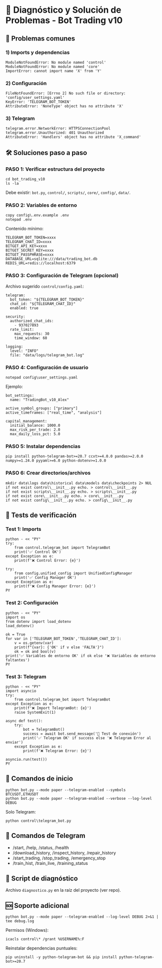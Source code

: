 # 🔧 Diagnóstico y Solución de Problemas - Bot Trading v10

## 🚨 Problemas comunes

### 1) Imports y dependencias
```
ModuleNotFoundError: No module named 'control'
ModuleNotFoundError: No module named 'core'
ImportError: cannot import name 'X' from 'Y'
```

### 2) Configuración
```
FileNotFoundError: [Errno 2] No such file or directory: 'config/user_settings.yaml'
KeyError: 'TELEGRAM_BOT_TOKEN'
AttributeError: 'NoneType' object has no attribute 'X'
```

### 3) Telegram
```
telegram.error.NetworkError: HTTPSConnectionPool
telegram.error.Unauthorized: 401 Unauthorized
AttributeError: 'Handlers' object has no attribute 'X_command'
```

## 🛠️ Soluciones paso a paso

### PASO 1: Verificar estructura del proyecto
```
cd bot_trading_v10
ls -la
```
Debe existir: `bot.py`, `control/`, `scripts/`, `core/`, `config/`, `data/`.

### PASO 2: Variables de entorno
```
copy config\.env.example .env
notepad .env
```
Contenido mínimo:
```
TELEGRAM_BOT_TOKEN=xxxx
TELEGRAM_CHAT_ID=xxxx
BITGET_API_KEY=xxxx
BITGET_SECRET_KEY=xxxx
BITGET_PASSPHRASE=xxxx
DATABASE_URL=sqlite:///data/trading_bot.db
REDIS_URL=redis://localhost:6379
```

### PASO 3: Configuración de Telegram (opcional)
Archivo sugerido `control/config.yaml`:
```
telegram:
  bot_token: "${TELEGRAM_BOT_TOKEN}"
  chat_id: "${TELEGRAM_CHAT_ID}"
  enabled: true

security:
  authorized_chat_ids:
    - 937027893
  rate_limit:
    max_requests: 30
    time_window: 60

logging:
  level: "INFO"
  file: "data/logs/telegram_bot.log"
```

### PASO 4: Configuración de usuario
```
notepad config\user_settings.yaml
```
Ejemplo:
```
bot_settings:
  name: "TradingBot_v10_Alex"

active_symbol_groups: ["primary"]
active_timeframes: ["real_time", "analysis"]

capital_management:
  initial_balance: 1000.0
  max_risk_per_trade: 2.0
  max_daily_loss_pct: 5.0
```

### PASO 5: Instalar dependencias
```
pip install python-telegram-bot>=20.7 ccxt>=4.0.0 pandas>=2.0.0 numpy>=1.24.0 pyyaml>=6.0 python-dotenv>=1.0.0
```

### PASO 6: Crear directorios/archivos
```
mkdir data\logs data\historical data\models data\checkpoints 2> NUL
if not exist control\__init__.py echo. > control\__init__.py
if not exist scripts\__init__.py echo. > scripts\__init__.py
if not exist core\__init__.py echo. > core\__init__.py
if not exist config\__init__.py echo. > config\__init__.py
```

## 🧪 Tests de verificación

### Test 1: Imports
```
python - << "PY"
try:
    from control.telegram_bot import TelegramBot
    print('✅ Control OK')
except Exception as e:
    print(f'❌ Control Error: {e}')

try:
    from config.unified_config import UnifiedConfigManager
    print('✅ Config Manager OK')
except Exception as e:
    print(f'❌ Config Manager Error: {e}')
PY
```

### Test 2: Configuración
```
python - << "PY"
import os
from dotenv import load_dotenv
load_dotenv()

ok = True
for var in ['TELEGRAM_BOT_TOKEN','TELEGRAM_CHAT_ID']:
    v = os.getenv(var)
    print(f"{var}: {'OK' if v else 'FALTA'}")
    ok = ok and bool(v)
print('✅ Variables de entorno OK' if ok else '❌ Variables de entorno faltantes')
PY
```

### Test 3: Telegram
```
python - << "PY"
import asyncio
try:
    from control.telegram_bot import TelegramBot
except Exception as e:
    print(f'❌ Import TelegramBot: {e}')
    raise SystemExit(1)

async def test():
    try:
        bot = TelegramBot()
        success = await bot.send_message('🧪 Test de conexión')
        print('✅ Telegram OK' if success else '❌ Telegram Error al enviar')
    except Exception as e:
        print(f'❌ Telegram Error: {e}')

asyncio.run(test())
PY
```

## 🚀 Comandos de inicio
```
python bot.py --mode paper --telegram-enabled --symbols BTCUSDT,ETHUSDT
python bot.py --mode paper --telegram-enabled --verbose --log-level DEBUG
```

Solo Telegram:
```
python control\telegram_bot.py
```

## 📱 Comandos de Telegram
- /start, /help, /status, /health
- /download_history, /inspect_history, /repair_history
- /start_trading, /stop_trading, /emergency_stop
- /train_hist, /train_live, /training_status

## 📄 Script de diagnóstico
Archivo `diagnostico.py` en la raíz del proyecto (ver repo).

## 🆘 Soporte adicional
```
python bot.py --mode paper --telegram-enabled --log-level DEBUG 2>&1 | tee debug.log
```
Permisos (Windows):
```
icacls control\* /grant %USERNAME%:F
```
Reinstalar dependencias puntuales:
```
pip uninstall -y python-telegram-bot && pip install python-telegram-bot>=20.7
```
